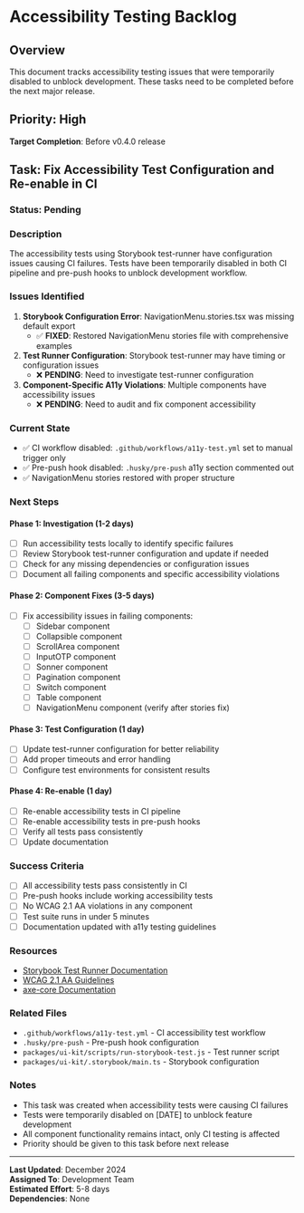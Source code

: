 # Accessibility Testing Backlog

## Overview

This document tracks accessibility testing issues that were temporarily disabled to unblock development. These tasks need to be completed before the next major release.

## Priority: High

**Target Completion**: Before v0.4.0 release

## Task: Fix Accessibility Test Configuration and Re-enable in CI

### Status: Pending

### Description

The accessibility tests using Storybook test-runner have configuration issues causing CI failures. Tests have been temporarily disabled in both CI pipeline and pre-push hooks to unblock development workflow.

### Issues Identified

1. **Storybook Configuration Error**: NavigationMenu.stories.tsx was missing default export
   - ✅ **FIXED**: Restored NavigationMenu stories file with comprehensive examples
2. **Test Runner Configuration**: Storybook test-runner may have timing or configuration issues
   - ❌ **PENDING**: Need to investigate test-runner configuration
3. **Component-Specific A11y Violations**: Multiple components have accessibility issues
   - ❌ **PENDING**: Need to audit and fix component accessibility

### Current State

- ✅ CI workflow disabled: `.github/workflows/a11y-test.yml` set to manual trigger only
- ✅ Pre-push hook disabled: `.husky/pre-push` a11y section commented out
- ✅ NavigationMenu stories restored with proper structure

### Next Steps

#### Phase 1: Investigation (1-2 days)

- [ ] Run accessibility tests locally to identify specific failures
- [ ] Review Storybook test-runner configuration and update if needed
- [ ] Check for any missing dependencies or configuration issues
- [ ] Document all failing components and specific accessibility violations

#### Phase 2: Component Fixes (3-5 days)

- [ ] Fix accessibility issues in failing components:
  - [ ] Sidebar component
  - [ ] Collapsible component
  - [ ] ScrollArea component
  - [ ] InputOTP component
  - [ ] Sonner component
  - [ ] Pagination component
  - [ ] Switch component
  - [ ] Table component
  - [ ] NavigationMenu component (verify after stories fix)

#### Phase 3: Test Configuration (1 day)

- [ ] Update test-runner configuration for better reliability
- [ ] Add proper timeouts and error handling
- [ ] Configure test environments for consistent results

#### Phase 4: Re-enable (1 day)

- [ ] Re-enable accessibility tests in CI pipeline
- [ ] Re-enable accessibility tests in pre-push hooks
- [ ] Verify all tests pass consistently
- [ ] Update documentation

### Success Criteria

- [ ] All accessibility tests pass consistently in CI
- [ ] Pre-push hooks include working accessibility tests
- [ ] No WCAG 2.1 AA violations in any component
- [ ] Test suite runs in under 5 minutes
- [ ] Documentation updated with a11y testing guidelines

### Resources

- [Storybook Test Runner Documentation](https://storybook.js.org/docs/react/writing-tests/test-runner)
- [WCAG 2.1 AA Guidelines](https://www.w3.org/WAI/WCAG21/AA/)
- [axe-core Documentation](https://github.com/dequelabs/axe-core)

### Related Files

- `.github/workflows/a11y-test.yml` - CI accessibility test workflow
- `.husky/pre-push` - Pre-push hook configuration
- `packages/ui-kit/scripts/run-storybook-test.js` - Test runner script
- `packages/ui-kit/.storybook/main.ts` - Storybook configuration

### Notes

- This task was created when accessibility tests were causing CI failures
- Tests were temporarily disabled on [DATE] to unblock feature development
- All component functionality remains intact, only CI testing is affected
- Priority should be given to this task before next release

---

**Last Updated**: December 2024  
**Assigned To**: Development Team  
**Estimated Effort**: 5-8 days  
**Dependencies**: None

